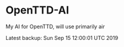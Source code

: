 # OpenTTD-AI
My AI for OpenTTD, will use primarily air

Latest backup: Sun Sep 15 12:00:01 UTC 2019
